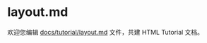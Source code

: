 layout.md
===

欢迎您编辑 <a target="__blank" href="https://github.com/jaywcjlove/html-tutorial/blob/main/docs/tutorial/layout.md">docs/tutorial/layout.md</a> 文件，共建 HTML Tutorial 文档。

